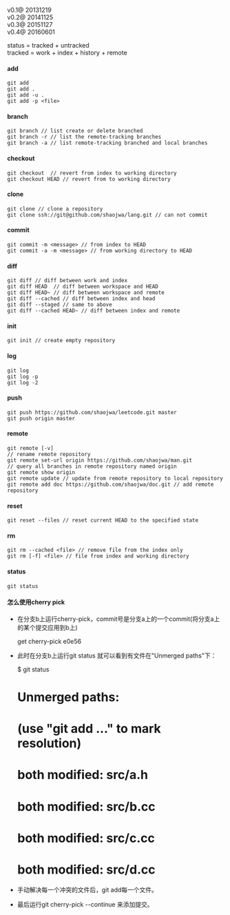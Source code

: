 v0.1@ 20131219  
v0.2@ 20141125  
v0.3@ 20151127  
v0.4@ 20160601  

status = tracked + untracked  
tracked = work + index + history + remote  


#### add  
    git add  
    git add .  
    git add -u .  
    git add -p <file>  


#### branch  
    git branch // list create or delete branched  
    git branch -r // list the remote-tracking branches  
    git branch -a // list remote-tracking branched and local branches  


#### checkout  
    git checkout  // revert from index to working directory  
    git checkout HEAD // revert from to working directory  


#### clone  
    git clone // clone a repository  
    git clone ssh://git@github.com/shaojwa/lang.git // can not commit
#### commit  
    git commit -m <message> // from index to HEAD  
    git commit -a -m <message> // from working directory to HEAD  


#### diff  
    git diff // diff between work and index  
    git diff HEAD  // diff between workspace and HEAD  
    git diff HEAD~ // diff between workspace and remote  
    git diff --cached // diff between index and head  
    git diff --staged // same to above  
    git diff --cached HEAD~ // diff between index and remote  


#### init  
    git init // create empty repository  


#### log  
    git log  
    git log -p  
    git log -2  


#### push  
    git push https://github.com/shaojwa/leetcode.git master  
    git push origin master  


#### remote  
    git remote [-v]  
    // rename remote repository  
    git remote set-url origin https://github.com/shaojwa/man.git  
    // query all branches in remote repository named origin  
    git remote show origin  
    git remote update // update from remote repository to local repository  
    git remote add doc https://github.com/shaojwa/doc.git // add remote repository  


#### reset  
    git reset --files // reset current HEAD to the specified state  


#### rm  
    git rm --cached <file> // remove file from the index only  
    git rm [-f] <file> // file from index and working directory  


#### status  
    git status  


#### 怎么使用cherry pick

* 在分支b上运行cherry-pick，commit号是分支a上的一个commit(将分支a上的某个提交应用到b上)

    get cherry-pick e0e56

* 此时在分支b上运行git status 就可以看到有文件在"Unmerged paths"下：

    
    $ git status
    # Unmerged paths:
    #   (use "git add <file>..." to mark resolution)
    #
    #       both modified:      src/a.h
    #       both modified:      src/b.cc
    #       both modified:      src/c.cc
    #       both modified:      src/d.cc


* 手动解决每一个冲突的文件后，git add每一个文件。
* 最后运行git cherry-pick --continue 来添加提交。


